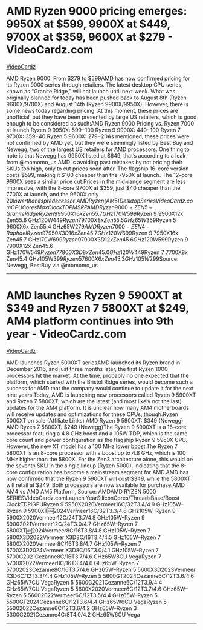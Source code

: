 # AMD Ryzen 9000 pricing emerges: 9950X at $599, 9900X at $449, 9700X at $359, 9600X at $279 - VideoCardz.com

[VideoCardz](https://videocardz.com/newz/amd-ryzen-9000-pricing-emerges-9950x-at-599-9900x-at-449-9700x-at-359-9600x-at-279)

AMD Ryzen 9000: From $279 to $599AMD has now confirmed pricing for its Ryzen 9000 series through retailers. The latest desktop CPU series, known as “Granite Ridge,” will not launch until next week. What was originally planned for today has been pushed back to August 8th (Ryzen 9600X/9700X) and August 14th (Ryzen 9900X/9950X). However, there is some news today regarding pricing. At this moment, these prices are unofficial, but they have been presented by large US retailers, which is good enough to be considered as such:AMD Ryzen 9000 Pricing vs. Ryzen 7000 at launch Ryzen 9 9950X: $599 -$100 Ryzen 9 9900X: $449 -$100 Ryzen 7 9700X: $359 -$40 Ryzen 5 9600X: $279 -$20As mentioned, these prices were not confirmed by AMD yet, but they were seemingly listed by Best Buy and Newegg, two of the largest US retailers for AMD processors. One thing to note is that Newegg has 9950X listed at $649, that’s according to a leak from @momomo_us.AMD is avoiding past mistakes by not pricing their SKUs too high, only to cut prices soon after. The flagship 16-core version costs $599, making it $100 cheaper than the 7950X at launch. The 12-core 9900X sees a similar price cut.Prices in the mid-range segment are less impressive, with the 8-core 9700X at $359, just $40 cheaper than the 7700X at launch, and the 9600X only $20 lower than its predecessor.AMD Ryzen (AM5) Desktop SeriesVideoCardz.comCPU CoresMax ClockTDPMSRPAMD Ryzen 9000 - ZEN5 - Granite RidgeRyzen 9 9950X16x Zen55.7 GHz170W$599Ryzen 9 9900X12x Zen55.6 GHz120W$449Ryzen 7 9700X8x Zen55.5 GHz65W$359Ryzen 5 9600X6x Zen55.4 GHz65W$279AMD Ryzen 7000 - ZEN4 - RaphaelRyzen 9 7950X3D16x Zen45.7 GHz120W$699Ryzen 9 7950X16x Zen45.7 GHz170W$699Ryzen 9 7900X3D12x Zen45.6 GHz120W$599Ryzen 9 7900X12x Zen45.6 GHz170W$549Ryzen 7 7800X3D8x Zen45.0 GHz120W$449Ryzen 7 7700X8x Zen45.4 GHz105W$399Ryzen 5 7600X6x Zen45.3 GHz105W$299Source: Newegg, BestBuy via @momomo_us

---

# AMD launches Ryzen 9 5900XT at $349 and Ryzen 7 5800XT at $249, AM4 platform continues into 9th year - VideoCardz.com

[VideoCardz](https://videocardz.com/newz/amd-launches-ryzen-9-5900xt-at-349-and-ryzen-7-5800xt-at-249-am4-platform-continues-into-9th-yea)

AMD launches Ryzen 5000XT seriesAMD launched its Ryzen brand in December 2016, and just three months later, the first Ryzen 1000 processors hit the market. At the time, probably no one expected that the platform, which started with the Bristol Ridge series, would become such a success for AMD that the company would continue to update it for the next nine years.Today, AMD is launching new processors called Ryzen 9 5900XT and Ryzen 7 5800XT, which are the latest (and most likely not the last) updates for the AM4 platform. It is unclear how many AM4 motherboards will receive updates and optimizations for these CPUs, though.Ryzen 5000XT on sale (Affiliate Links) AMD Ryzen 9 5900XT: $349 (Newegg) AMD Ryzen 7 5800XT: $249 (Newegg)The Ryzen 9 5900XT is a 16-core processor featuring a 4.8 GHz boost and a 105W TDP, which is the same core count and power configuration as the flagship Ryzen 9 5950X CPU. However, the new XT model has a 100 MHz lower boost.The Ryzen 7 5800XT is an 8-core processor with a boost up to 4.8 GHz, which is 100 MHz higher than the 5800X. For the Zen3 architecture alone, this would be the seventh SKU in the single lineup (Ryzen 5000), indicating that the 8-core configuration has become a mainstream segment for AMD.AMD has now confirmed that the Ryzen 9 5900XT will cost $349, while the 5800XT will retail at $249. Both processors are now available for purchase.AMD AM4 vs AMD AM5 Platform, Source: AMDAMD RYZEN 5000 SERIESVideoCardz.comLaunch YearSiliconCores/ThreadsBase/Boost ClockTDPiGPURyzen 9 5950X2020Vermeer16C/32T3.4/4.9 GHz105W–Ryzen 9 5900XT🆕2024Vermeer16C/32T3.3/4.8 GHz105W–Ryzen 9 5900X2020Vermeer12C/24T3.7/4.8 GHz105W–Ryzen 9 59002021Vermeer12C/24T3.0/4.7 GHz65W–Ryzen 7 5800XT🆕2024Vermeer8C/16T3.8/4.8 GHz105W–Ryzen 7 5800X3D2022Vermeer X3D8C/16T3.4/4.5 GHz105W–Ryzen 7 5800X2020Vermeer8C/16T3.8/4.7 GHz105W–Ryzen 7 5700X3D2024Vermeer X3D8C/16T3.0/4.1 GHz105W–Ryzen 7 5700G2021Cezanne8C/16T3.7/4.6 GHz65W8CU VegaRyzen 7 5700X2022Vermeer8C/16T3.4/4.6 GHz65W–Ryzen 7 57002023Cezanne8C/16T3.7/4.6 GHz65W–Ryzen 5 5600X3D2023Vermeer X3D6C/12T3.3/4.4 GHz105W–Ryzen 5 5600GT2024Cezanne6C/12T3.6/4.6 GHz65W7CU VegaRyzen 5 5600G2021Cezanne6C/12T3.9/4.4 GHz65W7CU VegaRyzen 5 5600X2020Vermeer6C/12T3.7/4.6 GHz65W–Ryzen 5 56002022Vermeer6C/12T3.5/4.4 GHz65W–Ryzen 5 5500GT2024Cezanne6C/12T3.6/4.4 GHz65W6CU VegaRyzen 5 55002022Cezanne6C/12T3.6/4.2 GHz65W–Ryzen 3 5300G2021Cezanne4C/8T4.0/4.2 GHz65W6CU Vega

---

